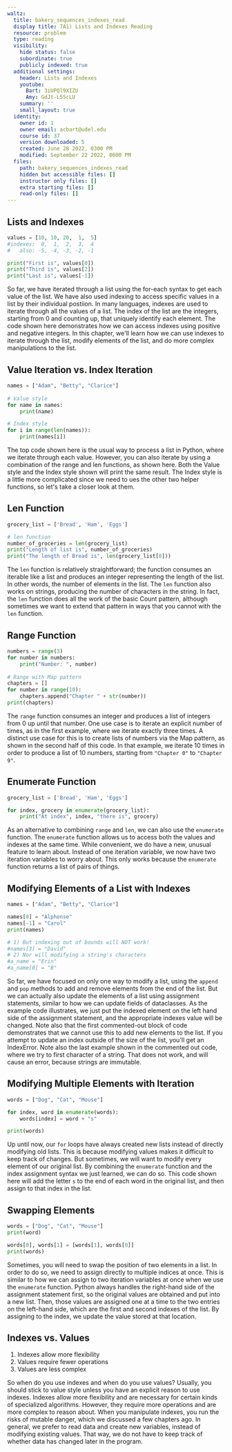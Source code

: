 ```yaml
---
waltz:
  title: bakery_sequences_indexes_read
  display title: 7A1) Lists and Indexes Reading
  resource: problem
  type: reading
  visibility:
    hide status: false
    subordinate: true
    publicly indexed: true
  additional settings:
    header: Lists and Indexes
    youtube:
      Bart: 3iUPQl9XIZU
      Amy: GdJt-L55cLU
    summary: ''
    small_layout: true
  identity:
    owner id: 1
    owner email: acbart@udel.edu
    course id: 37
    version downloaded: 5
    created: June 28 2022, 0300 PM
    modified: September 22 2022, 0600 PM
  files:
    path: bakery_sequences_indexes_read
    hidden but accessible files: []
    instructor only files: []
    extra starting files: []
    read-only files: []
---
```

## Lists and Indexes

```python list-elements
values = [10, 10, 20,  1,  5]
#indexes:  0,  1,  2,  3,  4
#   also: -5, -4, -3, -2, -1

print("First is", values[0])
print("Third is", values[2])
print("Last is", values[-1])
```

So far, we have iterated through a list using the for-each syntax to get each value of the list.
We have also used indexing to access specific values in a list by their individual postiion.
In many languages, indexes are used to iterate through all the values of a list.
The index of the list are the integers, starting from 0 and counting up, that uniquely identify each element.
The code shown here demonstrates how we can access indexes using positive and negative integers.
In this chapter, we'll learn how we can use indexes to iterate through the list, modify elements of the list,
and do more complex manipulations to the list.

## Value Iteration vs. Index Iteration

```python index-value-iteration
names = ["Adam", "Betty", "Clarice"]
    
# Value style
for name in names:
    print(name)

# Index style
for i in range(len(names)):
    print(names[i])
```

The top code shown here is the usual way to process a list in Python, where we iterate through each value.
However, you can also iterate by using a combination of the range and len functions, as shown here.
Both the Value style and the Index style shown will print the same result.
The Index style is a little more complicated since we need to ues the other two helper functions, so let's take a closer look at them.

## Len Function

```python len-function
grocery_list = ['Bread', 'Ham', 'Eggs']

# len function
number_of_groceries = len(grocery_list)
print("Length of list is", number_of_groceries)
print("The length of Bread is", len(grocery_list[0]))
```

The `len` function is relatively straightforward; the function consumes an iterable like
a list and produces an integer representing the length of the list.
In other words, the number of elements in the list.
The `len` function also works on strings, producing the number of characters in the string.
In fact, the `len` function does all the work of the basic Count pattern, although
sometimes we want to extend that pattern in ways that you cannot with the `len` function.

## Range Function

```python range-function
numbers = range(3)
for number in numbers:
    print("Number: ", number)
  
# Range with Map pattern
chapters = []
for number in range(10):
    chapters.append("Chapter " + str(number))
print(chapters)
```

The `range` function consumes an integer and produces a list of integers from 0 up until that number.
One use case is to iterate an explicit number of times, as in the first example, where we iterate exactly three times.
A distinct use case for this is to create lists of numbers via the Map pattern, as shown in the second half of this code.
In that example, we iterate 10 times in order to produce a list of 10 numbers, starting from `"Chapter 0"` to `"Chapter 9"`.

## Enumerate Function

```python enumerate-function
grocery_list = ['Bread', 'Ham', 'Eggs']

for index, grocery in enumerate(grocery_list):
    print("At index", index, "there is", grocery)
```

As an alternative to combining `range` and `len`, we can also use the `enumerate` function.
The `enumerate` function allows us to access both the values and indexes at the same time.
While convenient, we do have a new, unusual feature to learn about.
Instead of one iteration variable, we now have two iteration variables to worry about.
This only works because the `enumerate` function returns a list of pairs of things.

## Modifying Elements of a List with Indexes

```python modifying-list-elements
names = ["Adam", "Betty", "Clarice"]

names[0] = "Alphonse"
names[-1] = "Carol"
print(names)

# 1) But indexing out of bounds will NOT work!
#names[3] = "David"
# 2) Nor will modifying a string's characters
#a_name = "Erin"
#a_name[0] = "B"
```

So far, we have focused on only one way to modify a list, using the `append` and `pop` methods to
add and remove elements from the end of the list.
But we can actually also update the elements of a list using assignment statements, similar to how we can
update fields of dataclasses.
As the example code illustrates, we just put the indexed element on the left hand side of the assignment statement,
and the appropriate indexes value will be changed.
Note also that the first commented-out block of code demonstrates that we cannot use this to add new elements to the list.
If you attempt to update an index outside of the size of the list, you'll get an IndexError.
Note also the last example shown in the commented out code, where we try to first character of a string.
That does not work, and will cause an error, because strings are immutable.

## Modifying Multiple Elements with Iteration

```python modifying-for-loop
words = ["Dog", "Cat", "Mouse"]

for index, word in enumerate(words):
    words[index] = word + "s"

print(words)
```

Up until now, our `for` loops have always created new lists instead of directly modifying old lists.
This is because modifying values makes it difficult to keep track of changes.
But sometimes, we will want to modify every element of our original list.
By combining the `enumerate` function and the index assignment syntax we just learned, we can do so.
This code shown here will add the letter `s` to the end of each word in the original list, and then assign
to that index in the list.

## Swapping Elements

```python swap-example
words = ["Dog", "Cat", "Mouse"]
print(word)

words[0], words[1] = [words[1], words[0]]
print(words)
```

Sometimes, you will need to swap the position of two elements in a list.
In order to do so, we need to assign directly to multiple indices at once.
This is similar to how we can assign to two iteration variables at once when we use the `enumerate` function.
Python always handles the right-hand side of the assignment statement first, so the original values are obtained and put into a new list.
Then, those values are assigned one at a time to the two entries on the left-hand side, which are the first and second indexes of the list.
By assigning to the index, we update the value stored at that location.

## Indexes vs. Values

1. Indexes allow more flexibility
2. Values require fewer operations
3. Values are less complex

So when do you use indexes and when do you use values?
Usually, you should stick to value style unless you have an explicit reason to use indexes.
Indexes allow more flexibility and are necessary for certain kinds of specialized algorithms.
However, they require more operations and are more complex to reason about.
When you manipulate indexes, you run the risks of mutable danger, which we discussed a few chapters ago.
In general, we prefer to read data and create new variables, instead of modifying existing values.
That way, we do not have to keep track of whether data has changed later in the program.
